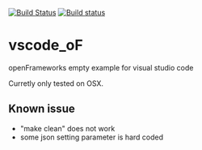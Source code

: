 [![Build Status](https://travis-ci.org/hiroMTB/vscode_oF.svg?branch=master)](https://travis-ci.org/hiroMTB/vscode_oF)
[![Build status](https://ci.appveyor.com/api/projects/status/gp66lfcygw2mtnld?svg=true)](https://ci.appveyor.com/project/hiroMTB/vscode-of)
# vscode_oF
openFrameworks empty example for visual studio code

Curretly only tested on OSX.

## Known issue
+ "make clean" does not work
+ some json setting parameter is hard coded
